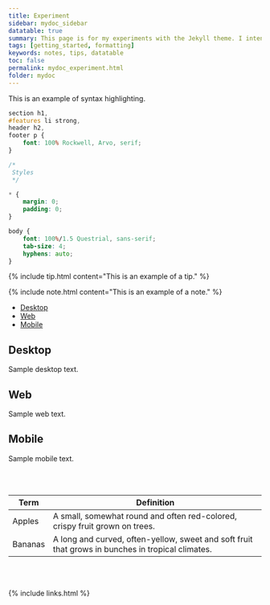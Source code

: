 ```yaml
---
title: Experiment
sidebar: mydoc_sidebar
datatable: true
summary: This page is for my experiments with the Jekyll theme. I intend to change it often.
tags: [getting_started, formatting]
keywords: notes, tips, datatable
toc: false
permalink: mydoc_experiment.html
folder: mydoc
---
```


This is an example of syntax highlighting.

```css
section h1,
#features li strong,
header h2,
footer p {
	font: 100% Rockwell, Arvo, serif;
}

/*
 Styles
 */

* {
	margin: 0;
	padding: 0;
}

body {
	font: 100%/1.5 Questrial, sans-serif;
	tab-size: 4;
	hyphens: auto;
}
```

{% include tip.html content="This is an example of a tip." %}

{% include note.html content="This is an example of a note." %}

<ul id="profileTabs" class="nav nav-tabs">
    <li><a class="noCrossRef" href="#desktop" data-toggle="tab">Desktop</a></li>
    <li class="active"><a class="noCrossRef" href="#web" data-toggle="tab">Web</a></li>
    <li><a class="noCrossRef" href="#mobile" data-toggle="tab">Mobile</a></li>
</ul>
  <div class="tab-content">
<div role="tabpanel" class="tab-pane" id="desktop" markdown="1">

## Desktop

Sample desktop text.

</div>

<div role="tabpanel" class="tab-pane active" id="web">
    <h2>Web</h2>
    <p>Sample web text.</p></div>

<div role="tabpanel" class="tab-pane" id="mobile">
    <h2>Mobile</h2>
    <p>Sample mobile text.</p>
</div>
</div>

<br/><br/>

<div class="datatable-begin"></div>

Term    | Definition                                                                                        
------- | ------------------------------------------------------------------------------------------------- 
Apples  | A small, somewhat round and often red-colored, crispy fruit grown on trees.                       
Bananas | A long and curved, often-yellow, sweet and soft fruit that grows in bunches in tropical climates.

<div class="datatable-end"></div>

<br/><br/>

{% include links.html %}
